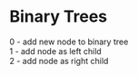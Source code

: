 # Binary Trees <br />
0 - add new node to binary tree <br />
1 - add node as left child <br />
2 - add node as right child <br />
